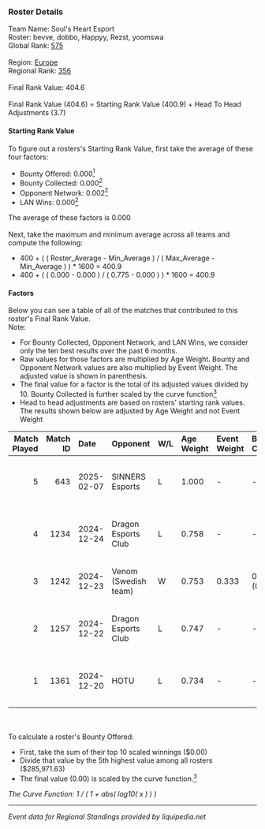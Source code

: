 ### Roster Details<br />
Team Name: Soul's Heart Esport<br />
Roster: bevve, dobbo, Happyy, Rezst, yoomswa<br />
Global Rank: [575](../../standings_global_2025_02_28.md)<br />
<br />
Region: [Europe]( ../../standings_europe_2025_02_28.md)<br />
Regional Rank: [356]( ../../standings_europe_2025_02_28.md)<br />
<br />
Final Rank Value:  404.6<br />
<br />
Final Rank Value (404.6) = Starting Rank Value (400.9) + Head To Head Adjustments (3.7)<br />

#### Starting Rank Value<br />
To figure out a rosters's Starting Rank Value, first take the average of these four factors:<br />
- Bounty Offered: 0.000[<sup>1</sup>](#table2)
- Bounty Collected: 0.000[<sup>2</sup>](#table1)
- Opponent Network: 0.002[<sup>2</sup>](#table1)
- LAN Wins: 0.000[<sup>2</sup>](#table1)

The average of these factors is 0.000<br />
<br />
Next, take the maximum and minimum average across all teams and compute the following:<br />
- 400 + ( ( Roster_Average - Min_Average ) / ( Max_Average - Min_Average ) ) * 1600 = 400.9
- 400 + ( ( 0.000 - 0.000 ) / ( 0.775 - 0.000 ) ) * 1600 = 400.9


#### Factors<br />
Below you can see a table of all of the matches that contributed to this roster's Final Rank Value.<br />
Note:<br />

- For Bounty Collected, Opponent Network, and LAN Wins, we consider only the ten best results over the past 6 months.
- Raw values for those factors are multiplied by Age Weight. Bounty and Opponent Network values are also multiplied by Event Weight. The adjusted value is shown in parenthesis.
- The final value for a factor is the total of its adjusted values divided by 10. Bounty Collected is further scaled by the curve function[<sup>3</sup>](#curveFunction)
- Head to head adjustments are based on rosters' starting rank values. The results shown below are adjusted by Age Weight and not Event Weight
<span id="table1"></span><br />


| Match Played | Match ID | Date       | Opponent             | W/L | Age Weight | Event Weight | Bounty Collected | Opponent Network | LAN Wins  | H2H Adj. | Roster                                |
| -: | -: | :- | :- | :- | :- | :- | :- | :- | :- | -: | :- |
|            5 |      643 | 2025-02-07 | SINNERS Esports      | L   | 1.000      | -            | -                | -                | -         |    -1.10 | bevve, dobbo, Happyy, Rezst, yoomswa  |
|            4 |     1234 | 2024-12-24 | Dragon Esports Club  | L   | 0.758      | -            | -                | -                | -         |    -3.84 | bevve, DEPRESHN, Rezst, sSen, yoomswa |
|            3 |     1242 | 2024-12-23 | Venom (Swedish team) | W   | 0.753      | 0.333        | 0.000 (0.000)    | 0.068 (0.017)    | 0 (0.000) |    14.58 | bevve, DEPRESHN, dobbo, Rezst, sSen   |
|            2 |     1257 | 2024-12-22 | Dragon Esports Club  | L   | 0.747      | -            | -                | -                | -         |    -3.37 | bevve, DEPRESHN, Rezst, sSen, yoomswa |
|            1 |     1361 | 2024-12-20 | HOTU                 | L   | 0.734      | -            | -                | -                | -         |    -2.59 | bevve, Diviiii, Rezst, sSen, yoomswa  |

<br />
<span id="table2"></span><br />
To calculate a roster's Bounty Offered:<br />

- First, take the sum of their top 10 scaled winnings ($0.00)
- Divide that value by the 5th highest value among all rosters ($285,971.63)
- The final value (0.00) is scaled by the curve function.[<sup>3</sup>](#curveFunction)

<span id="curveFunction"></span>_The Curve Function: 1 / ( 1 + abs( log10( x ) ) )_<br />

---
_Event data for Regional Standings provided by liquipedia.net_<br />
